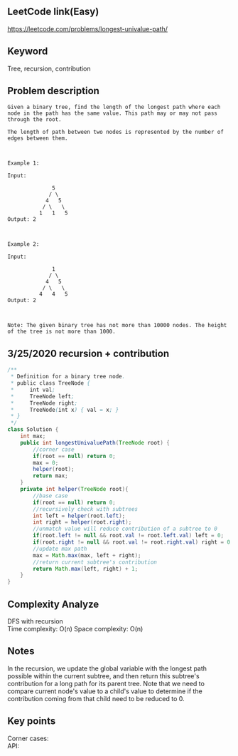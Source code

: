 ## LeetCode link(Easy)
https://leetcode.com/problems/longest-univalue-path/

## Keyword
Tree, recursion, contribution

## Problem description
```
Given a binary tree, find the length of the longest path where each node in the path has the same value. This path may or may not pass through the root.

The length of path between two nodes is represented by the number of edges between them.

 

Example 1:

Input:

              5
             / \
            4   5
           / \   \
          1   1   5
Output: 2

 

Example 2:

Input:

              1
             / \
            4   5
           / \   \
          4   4   5
Output: 2

 

Note: The given binary tree has not more than 10000 nodes. The height of the tree is not more than 1000.
```
## 3/25/2020 recursion + contribution

```java
/**
 * Definition for a binary tree node.
 * public class TreeNode {
 *     int val;
 *     TreeNode left;
 *     TreeNode right;
 *     TreeNode(int x) { val = x; }
 * }
 */
class Solution {
    int max;
    public int longestUnivaluePath(TreeNode root) {
        //corner case
        if(root == null) return 0;
        max = 0;
        helper(root);
        return max;
    }
    private int helper(TreeNode root){
        //base case
        if(root == null) return 0;
        //recursively check with subtrees
        int left = helper(root.left);
        int right = helper(root.right);
        //unmatch value will reduce contribution of a subtree to 0
        if(root.left != null && root.val != root.left.val) left = 0;
        if(root.right != null && root.val != root.right.val) right = 0;
        //update max path
        max = Math.max(max, left + right);
        //return current subtree's contribution
        return Math.max(left, right) + 1;
    }
}
```

## Complexity Analyze
DFS with recursion\
Time complexity: O(n)
Space complexity: O(n)

## Notes
In the recursion, we update the global variable with the longest path possible within the current subtree, and then return this subtree's contribution for a long path for its parent tree. Note that we need to compare current node's value to a child's value to determine if the contribution coming from that child need to be reduced to 0.

## Key points
Corner cases: \
API: 
